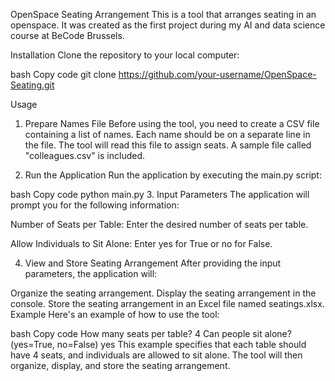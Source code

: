 OpenSpace Seating Arrangement
This is a tool that arranges seating in an openspace. It was created as the first project during my AI and data science course at BeCode Brussels.

Installation
Clone the repository to your local computer:

bash
Copy code
git clone https://github.com/your-username/OpenSpace-Seating.git

Usage
1. Prepare Names File
Before using the tool, you need to create a CSV file containing a list of names. Each name should be on a separate line in the file. The tool will read this file to assign seats. A sample file called "colleagues.csv" is included.

2. Run the Application
Run the application by executing the main.py script:

bash
Copy code
python main.py
3. Input Parameters
The application will prompt you for the following information:

Number of Seats per Table: Enter the desired number of seats per table.

Allow Individuals to Sit Alone: Enter yes for True or no for False. 

4. View and Store Seating Arrangement
After providing the input parameters, the application will:

Organize the seating arrangement.
Display the seating arrangement in the console.
Store the seating arrangement in an Excel file named seatings.xlsx.
Example
Here's an example of how to use the tool:

bash
Copy code
How many seats per table? 4
Can people sit alone? (yes=True, no=False) yes
This example specifies that each table should have 4 seats, and individuals are allowed to sit alone. The tool will then organize, display, and store the seating arrangement.
